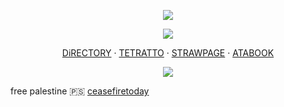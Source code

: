 <p align="center">
<img src="https://files.catbox.moe/8849d5.png"ex=6633d46c&is=663282ec&hm=259337d346199d87776791ec170801a253cbf972ed40197a8dbf089102076007&=&format=webp&quality=lossless">

<p align="center">
<img src="https://files.catbox.moe/zp4f1t.png">

<p align="center"

[DiRECTORY](https://rentry.co/boying) ‧ [TETRATTO](https://tetratto.com/@narancia) ‧ [STRAWPAGE](https://widdiful.straw.page) ‧ [ATABOOK](https://narancia.atabook.org/)
</p>

<p align="center">
<img src="https://files.catbox.moe/jankh6.png"ex=6633d474&is=663282f4&hm=7dc4c702d5a0b40cffca6f3cc9e7bb18406df5cabf5c3eb1c7e3e2160ea89669&=&format=webp&quality=lossless">

free palestine 🇵🇸
[ceasefiretoday](https://ceasefiretoday.com/)
